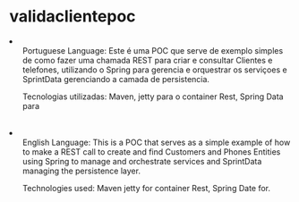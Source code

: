 # validaclientepoc
<li>
<ul>Portuguese Language:
Este é uma POC que serve de exemplo simples de como fazer uma chamada REST para criar e consultar
Clientes e telefones, utilizando o Spring para gerencia e orquestrar os serviçoes e SprintData gerenciando a camada de persistencia.

Tecnologias utilizadas: Maven, jetty para o container Rest, Spring Data para
</ul><br></li>

<li>
<ul>English Language: 
This is a POC that serves as a simple example of how to make a REST call to create and find
Customers and Phones Entities using Spring to manage and orchestrate services and SprintData managing the persistence layer.

Technologies used: Maven jetty for container Rest, Spring Date for.
</ul><br></li>
